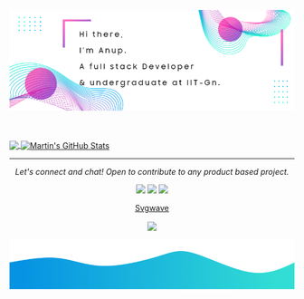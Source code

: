 ![background](./bg.png)



<br/>
<br/>

<a href="https://github.com/anup-a/anup-a">
  <img align="center" src="https://github-readme-stats.vercel.app/api/top-langs/?username=anup-a&hide=java,html,jupyter+notebook&&theme=material-palenight&layout=compact" />
</a>
<a href="https://github.com/MartinHeinz/MartinHeinz">
  <img align="center" src="https://github-readme-stats.vercel.app/api?username=anup-a&show_icons=true&line_height=27&count_private=true&theme=material-palenight" alt="Martin's GitHub Stats" />
</a>


<hr>
<p align="center">
  <i>Let's connect and chat! Open to contribute to any product based project.</i>

  <p align="center">
    <a href="https://www.linkedin.com/in/anup-aglawe-294087148/" alt="Linkedin"><img src="https://raw.githubusercontent.com/jayehernandez/jayehernandez/3f5402efef9a0ae89211a6e04609558e862ca616/readme/linkedin-fill.svg"></a>
    <a href="mailto:aglawe.anup22@gmail.com" alt="Contact me"><img src="https://raw.githubusercontent.com/jayehernandez/jayehernandez/3f5402efef9a0ae89211a6e04609558e862ca616/readme/mail-fill.svg"></a>
    <a href="https://anup.tech" alt="My site"><img src="https://raw.githubusercontent.com/jayehernandez/jayehernandez/3f5402efef9a0ae89211a6e04609558e862ca616/readme/external-link-line.svg"></a>
  </p>
  
  <p align="center">  <a href="http://github.com/anup-a/svgwave"> Svgwave </a>
</p>
  <p align="center">
    <a href="http://hits.dwyl.com/anup-a/svgwave">
      <img align="center" src="http://hits.dwyl.com/anup-a/svgwave.svg">
    </a>
  </p>
</p>

![Wave](./svg.png)
